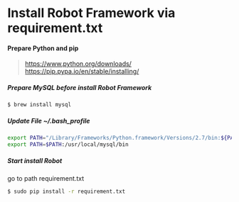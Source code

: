 # Install Robot Framework via requirement.txt

#### Prepare Python and pip
>https://www.python.org/downloads/  
https://pip.pypa.io/en/stable/installing/ 
##### Prepare MySQL before install Robot Framework 
```sh
$ brew install mysql
```

##### Update File ~/.bash_profile
```sh
export PATH="/Library/Frameworks/Python.framework/Versions/2.7/bin:${PATH}"
export PATH=$PATH:/usr/local/mysql/bin
```

##### Start install Robot
go to path requirement.txt
```sh
$ sudo pip install -r requirement.txt
```

